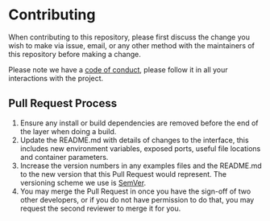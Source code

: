 # Contributing

When contributing to this repository, please first discuss the change you wish to make via issue,
email, or any other method with the maintainers of this repository before making a change. 

Please note we have a [code of conduct](https://github.com/SWE-team7/budgettrackr/blob/sandbox/CODE_OF_CONDUCT.md), 
please follow it in all your interactions with the project.

## Pull Request Process

1. Ensure any install or build dependencies are removed before the end of the layer when doing a 
   build.
2. Update the README.md with details of changes to the interface, this includes new environment 
   variables, exposed ports, useful file locations and container parameters.
3. Increase the version numbers in any examples files and the README.md to the new version that this
   Pull Request would represent. The versioning scheme we use is [SemVer](http://semver.org/).
4. You may merge the Pull Request in once you have the sign-off of two other developers, or if you 
   do not have permission to do that, you may request the second reviewer to merge it for you.

